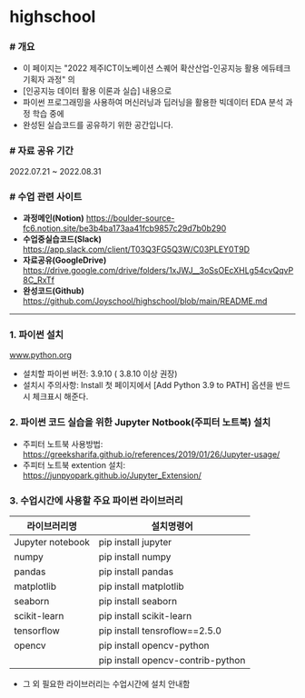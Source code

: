 # highschool

### # 개요 ###
- 이 페이지는 "2022 제주ICT이노베이션 스퀘어 확산산업-인공지능 활용 에듀테크 기획자 과정" 의 
- [인공지능 데이터 활용 이론과 실습] 내용으로 
- 파이썬 프로그래밍을 사용하여 머신러닝과 딥러닝을 활용한 빅데이터 EDA 분석 과정 학습 중에  
- 완성된 실습코드를 공유하기 위한 공간입니다.

### # 자료 공유 기간 ###
2022.07.21 ~ 2022.08.31


### # 수업 관련 사이트 ###
- **과정메인(Notion)**  https://boulder-source-fc6.notion.site/be3b4ba173aa41fcb9857c29d7b0b290 
- **수업중실습코드(Slack)** https://app.slack.com/client/T03Q3FG5Q3W/C03PLEY0T9D 
- **자료공유(GoogleDrive)** https://drive.google.com/drive/folders/1xJWJ__3oSsOEcXHLg54cvQqvP8C_RxTf 
- **완성코드(Github)** https://github.com/Joyschool/highschool/blob/main/README.md

-----------------------------

### 1. 파이썬 설치
www.python.org 

 - 설치할 파이썬 버전: 3.9.10 ( 3.8.10 이상 권장)
 - 설치시 주의사항: 
   Install 첫 페이지에서 [Add Python 3.9 to PATH] 옵션을 반드시 체크표시 해준다.
  
 
### 2. 파이썬 코드 실습을 위한 Jupyter Notbook(주피터 노트북) 설치
 - 주피터 노트북 사용방법: https://greeksharifa.github.io/references/2019/01/26/Jupyter-usage/
 - 주피터 노트북 extention  설치: https://junpyopark.github.io/Jupyter_Extension/


### 3. 수업시간에 사용할 주요 파이썬 라이브러리

|라이브러리명| 설치명령어|
|-----|--------|
|Jupyter notebook  |pip install jupyter |
|numpy             |pip install numpy |
|pandas            |pip install pandas |
|matplotlib       |pip install matplotlib |
|seaborn           |pip install seaborn |
|scikit-learn      |pip install scikit-learn |
|tensorflow        |pip install tensroflow==2.5.0 |
|opencv            | pip install opencv-python |    
|                   | pip install opencv-contrib-python |
* 그 외 필요한 라이브러리는 수업시간에 설치 안내함
